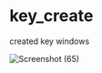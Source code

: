 # key_create
created key windows

![Screenshot (65)](https://user-images.githubusercontent.com/109140672/223746951-42276490-9b17-488c-bd4e-91610f167727.png)
